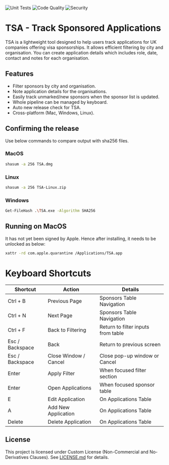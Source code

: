 ![Unit Tests](https://img.shields.io/endpoint?url=https://raw.githubusercontent.com/ugurserhattoy/TSA/refs/heads/gh-pages/unit-tests.json&logo=pytest&logoColor=white)
![Code Quality](https://img.shields.io/endpoint?url=https://raw.githubusercontent.com/ugurserhattoy/TSA/refs/heads/gh-pages/code-check.json&logo=freecodecamp&logoColor=darkblue)
![Security](https://img.shields.io/endpoint?url=https://raw.githubusercontent.com/ugurserhattoy/TSA/refs/heads/gh-pages/security-check.json&logo=svelte&logoColor=%23EA0016)

# TSA - Track Sponsored Applications

TSA is a lightweight tool designed to help users track applications for UK companies offering visa sponsorships.
It allows efficient filtering by city and organisation.
You can create application details which includes role, date, contact and notes for each organisation.

## Features
- Filter sponsors by city and organisation.
- Note application details for the organisations.
- Easily track unmarked/new sponsors when the sponsor list is updated.
- Whole pipeline can be managed by keyboard.
- Auto new release check for TSA.
- Cross-platform (Mac, Windows, Linux).

## Confirming the release

Use below commands to compare output with sha256 files.

### MacOS
```sh
shasum -a 256 TSA.dmg
```

### Linux
```sh
shasum -a 256 TSA-Linux.zip
```

### Windows
```sh
Get-FileHash .\TSA.exe -Algorithm SHA256
```

## Running on MacOS

It has not yet been signed by Apple. Hence after installing, it needs to be unlocked as below:
```sh
xattr -rd com.apple.quarantine /Applications/TSA.app
```

# Keyboard Shortcuts

| Shortcut          | Action                   | Details                            |
|-------------------|--------------------------|------------------------------------|
| Ctrl + B          | Previous Page            | Sponsors Table Navigation          |
| Ctrl + N          | Next Page                | Sponsors Table Navigation          |
| Ctrl + F          | Back to Filtering        | Return to filter inputs from table |
| Esc / Backspace   | Back                     | Return to previous screen          |
| Esc / Backspace   | Close Window / Cancel    | Close pop-up window or Cancel      |
| Enter             | Apply Filter             | When focused filter section        |
| Enter             | Open Applications        | When focused sponsor table         |
| E                 | Edit Application         | On Applications Table              |
| A                 | Add New Application      | On Applications Table              |
| Delete            | Delete Application       | On Applications Table              |

## License
This project is licensed under Custom License (Non-Commercial and No-Derivatives Clauses). See [LICENSE.md](LICENSE.md) for details.
